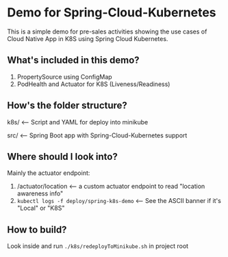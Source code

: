 Demo for Spring-Cloud-Kubernetes
===

This is a simple demo for pre-sales activities showing the use cases of Cloud Native App in K8S using Spring Cloud Kubernetes. 

What's included in this demo?
---
1. PropertySource using ConfigMap 
2. PodHealth and Actuator for K8S (Liveness/Readiness)

How's the folder structure?
---
k8s/ <-- Script and YAML for deploy into minikube

src/ <-- Spring Boot app with Spring-Cloud-Kubernetes support

Where should I look into?
---
Mainly the actuator endpoint:
1. /actuator/location <-- a custom actuator endpoint to read "location awareness info"
2. `kubectl logs -f deploy/spring-k8s-demo`   <-- See the ASCII banner if it's "Local" or "K8S"

How to build?
---
Look inside and run `./k8s/redeployToMinikube.sh` in project root